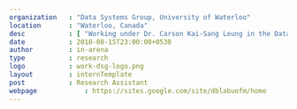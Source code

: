 ```yaml
---
organization   : "Data Systems Group, University of Waterloo"
location       : "Waterloo, Canada"
desc           : [ "Working under Dr. Carson Kai-Sang Leung in the Database and data mining lab on a project based on space and time optimizations in the Vertical frequent-pattern mining using the ECLAT, DECLAT and VIPER algorithms.", "Check out the <a href='/projects/dblab.html'>project page</a>." ]
date           : 2018-08-15T23:00:00+0530
author         : in-arena
type           : research
logo           : work-dsg-logo.png
layout         : internTemplate
post		   : Research Assistant
webpage			   : https://sites.google.com/site/dblabuofm/home
---
```


